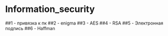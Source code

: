 # Information_security
##1 - привязка к пк
##2 - enigma
##3 - AES
##4 - RSA
##5 - Электронная подпись
##6 - Haffman
